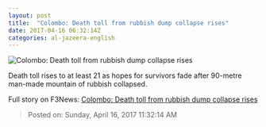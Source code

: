 ```yaml
---
layout: post
title:  "Colombo: Death toll from rubbish dump collapse rises"
date: 2017-04-16 06:32:14Z
categories: al-jazeera-english
---
```


![Colombo: Death toll from rubbish dump collapse rises](http://www.aljazeera.com/mritems/Images/2017/4/16/040f7362abe547c394be219f0cd1ebbe_18.jpg)

Death toll rises to at least 21 as hopes for survivors fade after 90-metre man-made mountain of rubbish collapsed.


Full story on F3News: [Colombo: Death toll from rubbish dump collapse rises](http://www.f3nws.com/n/NfqxSH)

> Posted on: Sunday, April 16, 2017 11:32:14 AM
